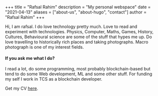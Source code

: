 +++
title = "Rafsal Rahim"
description = "My personal webspace"
date = "2021-04-13"
aliases = ["about-us", "about-hugo", "contact"]
author = "Rafsal Rahim"
+++

Hi, I am rafsal. I do love technology pretty much. Love to read and experiment with technologies. Physics, Computer,  Maths, Games, History, Cultures, Behavioural science are some of the stuff that hypes me up.
Do love travelling to historically rich places and taking photographs.
Macro photograph is one of my interest fields. 

#### If you ask me what I do? 
I read a lot, do some programming, most probably blockchain-based but tend to do some Web development, ML  and some other stuff. For funding my self I work in TCS as a blockchain developer.

Get my CV [here](/pdf/rafsal.pdf).
